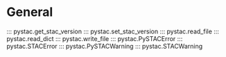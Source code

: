 # General

::: pystac.get_stac_version
::: pystac.set_stac_version
::: pystac.read_file
::: pystac.read_dict
::: pystac.write_file
::: pystac.PySTACError
::: pystac.STACError
::: pystac.PySTACWarning
::: pystac.STACWarning
